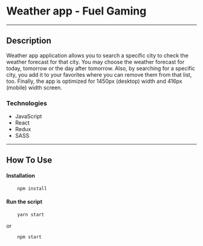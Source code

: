 # Weather app - Fuel Gaming

---

## Description

Weather app application allows you to search a specific city to check the weather forecast for that city. You may choose the weather forecast for today, tomorrow or the day after tomorrow. Also, by searching for a specific city, you add it to your favorites where you can remove them from that list, too. Finally, the app is optimized for 1450px (desktop) width and 416px (mobile) width screen.

### Technologies

- JavaScript
- React
- Redux
- SASS

---

## How To Use

#### Installation

```
    npm install
```

#### Run the script

```
    yarn start
```

or

```
    npm start
```
